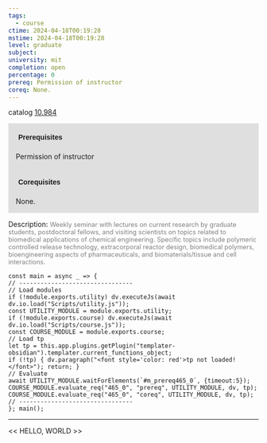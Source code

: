 ```yaml
---
tags:
  - course
ctime: 2024-04-18T00:19:28
mstime: 2024-04-18T00:19:28
level: graduate
subject: 
university: mit
completion: open
percentage: 0
prereq: Permission of instructor
coreq: None.
---
```


catalog [10.984](http://student.mit.edu/catalog/m10b.html#10.984)

<span style="display: block; padding: 15px; background-color: rgb(100, 100, 100, 0.2);"><font id="m_prereq465_0" style="display: block; font-family: Arial, sans-serif; font-weight: bold; padding: 5px">Prerequisites</font><br><span id="prereq465_0">Permission of instructor</span></span>
<span style="display: block; padding: 15px; background-color: rgb(100, 100, 100, 0.2);"><font id="m_coreq465_0" style="display: block; font-family: Arial, sans-serif; font-weight: bold; padding: 5px">Corequisites</font><br><span id="coreq465_0">None.</span></span>

<font style="">Description:</font>
<font style="color: grey; font-size: 0.8rem;">Weekly seminar with lectures on current research by graduate students, postdoctoral fellows, and visiting scientists on topics related to biomedical applications of chemical engineering. Specific topics include polymeric controlled release technology, extracorporal reactor design, biomedical polymers, bioengineering aspects of pharmaceuticals, and biomaterials/tissue and cell interactions.</font>

```dataviewjs
const main = async _ => {
// --------------------------------
// Load modules
if (!module.exports.utility) dv.executeJs(await dv.io.load("Scripts/utility.js"));
const UTILITY_MODULE = module.exports.utility;
if (!module.exports.course) dv.executeJs(await dv.io.load("Scripts/course.js"));
const COURSE_MODULE = module.exports.course;
// Load tp
let tp = this.app.plugins.getPlugin("templater-obsidian").templater.current_functions_object;
if (!tp) { dv.paragraph("<font style='color: red'>tp not loaded!</font>"); return; }
// Evaluate
await UTILITY_MODULE.waitForElements(`#m_prereq465_0`, {timeout:5});
COURSE_MODULE.evaluate_req("465_0", "prereq", UTILITY_MODULE, dv, tp);
COURSE_MODULE.evaluate_req("465_0", "coreq", UTILITY_MODULE, dv, tp);
// --------------------------------
}; main();
```

---

<< HELLO, WORLD >>
